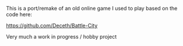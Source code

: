 This is a port/remake of an old online game I used to play based on the code here:

https://github.com/Deceth/Battle-City

Very much a work in progress / hobby project
